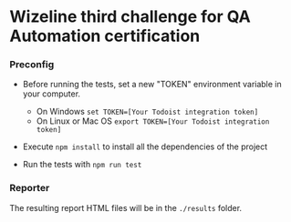 # Wizeline third challenge for QA Automation certification

### Preconfig
- Before running the tests, set a new "TOKEN" environment variable in your computer.

  - On Windows `set TOKEN=[Your Todoist integration token]`
  - On Linux or Mac OS `export TOKEN=[Your Todoist integration token]`

- Execute `npm install` to install all the dependencies of the project
- Run the tests with `npm run test`

### Reporter
The resulting report HTML files will be in the `./results` folder.

